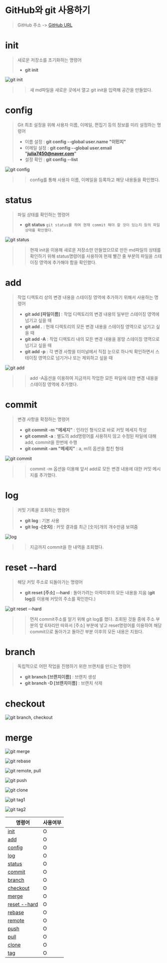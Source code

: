 # **GitHub와 git 사용하기**
> GitHub 주소 -> [GitHub URL](https://github.com/LeeMinJii/SWE_HW2.git)

# **init**
>새로운 저장소를 초기화하는 명령어
>- **git init**

![git init](https://user-images.githubusercontent.com/69834230/117570312-8daf6600-b104-11eb-873f-73dd53cc26ed.png)
>>새 md파일을 새로운 곳에서 열고 git init을 입력해 공간을 만들었다.  

# **config**
>Git 최초 설정을 위해 사용자 이름, 이메일, 편집기 등의 정보를 미리 설정하는 명령어
>- 이름 설정 : **git config --global user.name "이민지"**
>- 이메일 설정 : **git config --global user.email "julia7450@naver.com"**
>- 설정 확인 : **git config --list**  

![git config](https://user-images.githubusercontent.com/69834230/117570395-d9620f80-b104-11eb-8000-43afc850f7a6.png)
>>config를 통해 사용자 이름, 이메일을 등록하고 해당 내용들을 확인했다.  

# **status**
>파일 상태를 확인하는 명령어
>- **git status**
```git status를 하여 현재 commit 해야 할 것이 있는지 등의 파일 상태를 확인했다.```

![git status](https://user-images.githubusercontent.com/69834230/117570421-fa2a6500-b104-11eb-83e2-fb46ebdb7a11.png)
>> 현재 init을 이용해 새로운 저장소만 만들었으므로 만든 md파일의 상태를 확인하기 위해 status명령어를 사용하여 현재 빨간 줄 부분의 파일을 스테이징 영역에 추가해야 함을 확인했다.

# **add**
>작업 디렉토리 상의 변경 내용을 스테이징 영역에 추가하기 위해서 사용하는 명령어
>- **git add [파일이름]** : 작업 디렉토리의 변경 내용의 일부만 스테이징 영역에 넘기고 싶을 때 
>- **git add .** : 현재 디렉토리의 모든 변경 내용을 스테이징 영역으로 넘기고 싶을 때
>- **git add -A** : 작업 디렉토리 내의 모든 변경 내용을 몽땅 스테이징 영역으로 넘기고 싶을 때
>- **git add -p** : 각 변경 사항을 터미널에서 직접 눈으로 하나씩 확인하면서 스테이징 영역으로 넘기거나 또는 제외하고 싶을 때  

![git add](https://user-images.githubusercontent.com/69834230/117570440-1a5a2400-b105-11eb-84d9-fd42edb7168d.png)
>>add -A옵션을 이용하여 지금까지 작업한 모든 파일에 대한 변경 내용을 스테이징 영역에 추가했다.

# **commit**
>변경 사항을 확정하는 명령어
>- **git commit -m "메세지"** : 인라인 형식으로 바로 커밋 메세지 작성
>- **git commit -a** : 별도의 add명령어를 사용하지 않고 수정된 파일에 대해 add, commit을 한번에 수행
>- **git commit -am "메세지"** : a, m의 옵션을 합친 형태  

![git commit](https://user-images.githubusercontent.com/69834230/117570488-3fe72d80-b105-11eb-988b-e25f1674af08.png)
>>commit -m 옵션을 이용해 앞서 add로 모든 변경 내용에 대한 커밋 메시지를 추가했다.  

# **log**
>커밋 기록을 조회하는 명령어
>- **git log** : 기본 사용
>- **git log -[숫자]** : 커밋 결과를 최근 [숫자]개의 개수만큼 보여줌  

![log](https://user-images.githubusercontent.com/69834230/117570514-5beacf00-b105-11eb-9344-f8246cdc48ff.png)  
>>지금까지 commit을 한 내역을 조회했다.  
  
# **reset --hard**
>해당 커밋 주소로 되돌아가는 명령어
>- **git reset [주소] --hard** : 돌아가려는 이력이후의 모든 내용을 지움
> (**git log**를 이용해 커밋의 주소를 확인한다.)

![git reset --hard](https://user-images.githubusercontent.com/69834230/117570630-e9c6ba00-b105-11eb-81bd-26da6ac4e2ba.png)  
>> 먼저 commit주소를 알기 위해 git log를 했다. 조회된 것들 중에 주소 부분의 앞 6자리만 따와서 [주소] 부분에 넣고 reset명령어를 이용하여 해당 commit으로 돌아가고 돌아간 부분 이후의 모든 내용은 지웠다.  

# **branch**
>독립적으로 어떤 작업을 진행하기 위한 브랜치를 만드는 명령어
>- **git branch [브랜치이름]** : 브랜치 생성
>- **git branch -D [브랜치이름]** : 브랜치 삭제

# **checkout**
>

![git branch, checkout](https://user-images.githubusercontent.com/69834230/117570673-20043980-b106-11eb-91b6-2378bdb614ea.png)

# **merge**
![git merge](https://user-images.githubusercontent.com/69834230/117571064-e7fdf600-b107-11eb-8eda-4552dcc2033f.png)

![git rebase](https://user-images.githubusercontent.com/69834230/117572166-96a43580-b10c-11eb-8317-44b92bdcc34a.png)

![git remote, pull](https://user-images.githubusercontent.com/69834230/117573032-c8b79680-b110-11eb-9c38-b220d2903a35.png)

![git push](https://user-images.githubusercontent.com/69834230/117573075-f7357180-b110-11eb-9284-e96f3b25a7c9.png)

![git clone](https://user-images.githubusercontent.com/69834230/117573100-116f4f80-b111-11eb-9d91-cf76d2a8c258.png)

![git tag1](https://user-images.githubusercontent.com/69834230/117573120-2fd54b00-b111-11eb-88e6-f370eb92e87d.png)

![git tag2](https://user-images.githubusercontent.com/69834230/117573138-50050a00-b111-11eb-966d-d658dc53fd87.png)

|     명령어       |       사용여부      |
|-----------------|---------------------|
|[init](#init)|          O          |
|[add](#add)  |          O          |
|[config](#config)|      O          |
|[log](#log)|            O          |
|[status](#status)|      O          |
|[commit](#commit)|      O          |
|[branch](#branch)|      O          |
|[checkout](#checkout)|      O      |
|[merge](#merge)|        O          |
|[reset --hard](#reset---hard)|        O          |
|[rebase](#rebase)|      O          |
[remote](#remote)|       O          | 
|[push](#push)|          O          |
|[pull](#pull)|           O          |
|[clone](#clone)|         O          |
|[tag](#tag)|             O          |
